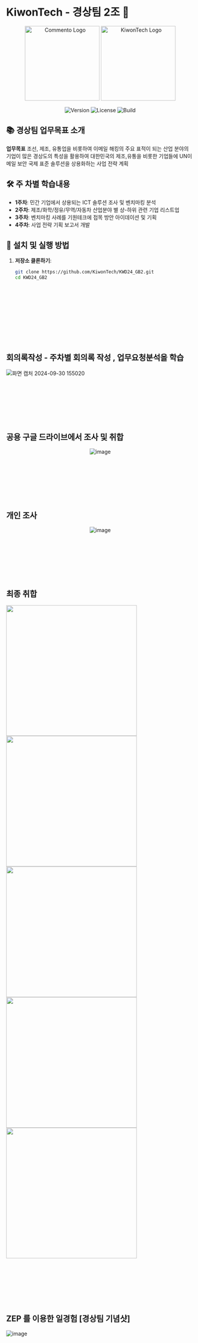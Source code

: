 # KiwonTech - 경상팀 2조 🚀

<p align="center">
  <img src="https://upload.wikimedia.org/wikipedia/commons/9/9d/Comento-logo-Type-Blue.png" alt="Commento Logo" width="200">
  <img src="https://play-lh.googleusercontent.com/WLDxXAwE_puQLwS4EAJ-ajsFJgVcHLAE2dpOo1r_phQRhS4zguh67ejNYWpiLVRgpK8" alt="KiwonTech Logo" width="200">
</p>
<p align="center">
  <img src="https://img.shields.io/badge/Version-1.0.0-brightgreen" alt="Version">
  <img src="https://img.shields.io/badge/License-MIT-blue" alt="License">
  <img src="https://img.shields.io/badge/Build-Passing-success" alt="Build">
</p>

## 📚 경상팀 업무목표 소개

**업무목표**  조선, 제조, 유통업을 비롯하여 이메일 해킹의 주요 표적이 되는 산업 분야의 기업이 많은 경상도의 특성을 활용하여 대한민국의 제조,유통을 비롯한 기업들에 UN이메일 보안 국제 표준 솔루션을 상용화하는 사업 전략 계획
## 🛠️ 주 차별 학습내용

- **1주차**: 민간 기업에서 상용되는 ICT 솔루션 조사 및 벤치마킹 분석
- **2주차**: 제조/화학/정유/무역/자동차 산업분야 별 상-하위 관련 기업 리스트업
- **3주차**: 벤치마킹 사례를 기원테크에 접목 방안 아이데이션 및 기획
- **4주차**: 사업 전략 기획 보고서 개발
  
## 🚀 설치 및 실행 방법

1. **저장소 클론하기**:
   ```bash
   git clone https://github.com/KiwonTech/KWD24_GB2.git
   cd KWD24_GB2
  
  
  
  <br><br><br><br><br><br>
  
  
## 회의록작성 - 주차별 회의록 작성 , 업무요청분석을 학습
![화면 캡처 2024-09-30 155020](https://github.com/user-attachments/assets/6d3eebac-6eaa-4af8-9f81-048a49af1596)
  
  <br><br><br><br><br><br>
  
  
  
  
  
  
## 공용 구글 드라이브에서 조사 및 취합 
<p align="center">
  <img src="https://github.com/user-attachments/assets/aa617236-4225-43f4-8460-e444c4cd4bcf" alt="image">
</p>
  
  
  <br><br><br><br><br><br>
  
  

  
## 개인 조사 
<p align="center">
  <img src="https://github.com/user-attachments/assets/d6d86303-ae5d-404c-bbf6-a57986195520" alt="image">
</p>
  
  
  
  <br><br><br><br><br><br>

  
## 최종 취합
<img src="https://github.com/user-attachments/assets/aa31498f-881f-42b5-b656-2cac25e59109" width="350" />
<img src="https://github.com/user-attachments/assets/fcd666f7-caf5-4c76-81ed-a4acbe51ec62" width="350" />
<img src="https://github.com/user-attachments/assets/44d01101-8c55-4c10-bd7f-31f57f02b6e1" width="350" />
<img src="https://github.com/user-attachments/assets/4c4aae4d-ef1f-4a82-916f-83058c4d731f" width="350" />
<img src="https://github.com/user-attachments/assets/f0266d02-54e0-41f8-85be-01aed6c89463" width="350" />
 
  <br><br><br><br><br><br>
  
  
## ZEP 를 이용한 일경험 [경상팀 기념샷] 
![image](https://github.com/user-attachments/assets/d0ba27c5-7264-4f24-931a-a5f9a6a9b3e7)


